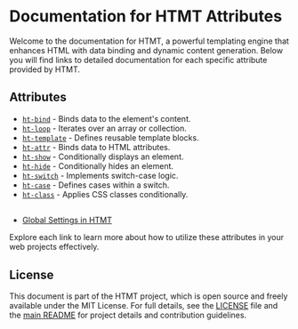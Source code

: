 # Documentation for HTMT Attributes
Welcome to the documentation for HTMT, a powerful templating engine that enhances HTML with data binding and dynamic 
content generation. Below you will find links to detailed documentation for each specific attribute provided by HTMT.

## Attributes

- [`ht-bind`](./ht-bind.md) - Binds data to the element's content.
- [`ht-loop`](./ht-loop.md) - Iterates over an array or collection.
- [`ht-template`](./ht-template.md) - Defines reusable template blocks.
- [`ht-attr`](./ht-attr.md) - Binds data to HTML attributes.
- [`ht-show`](./ht-show.md) - Conditionally displays an element.
- [`ht-hide`](./ht-hide.md) - Conditionally hides an element.
- [`ht-switch`](./ht-switch.md) - Implements switch-case logic.
- [`ht-case`](./ht-case.md) - Defines cases within a switch.
- [`ht-class`](./ht-class.md) - Applies CSS classes conditionally.

##
- [Global Settings in HTMT](./global.md)

Explore each link to learn more about how to utilize these attributes in your web projects effectively.

## License
This document is part of the HTMT project, which is open source and freely available under the MIT License. For full
details, see the [LICENSE](../LICENSE) file and the [main README](../README.md) for project details and contribution
guidelines.
